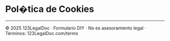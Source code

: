 # Pol�tica de Cookies

---

© 2025 123LegalDoc · Formulario DIY · No es asesoramiento legal · Términos: 123LegalDoc.com/terms
